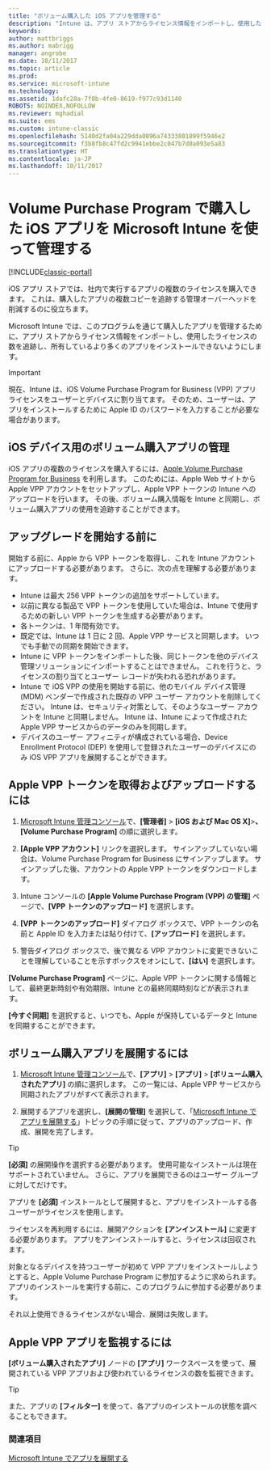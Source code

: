 ```yaml
---
title: "ボリューム購入した iOS アプリを管理する"
description: "Intune は、アプリ ストアからライセンス情報をインポートし、使用したライセンスの数を追跡し、所有しているより多くのアプリをインストールできないようにすることで、Apple からボリューム購入したアプリを管理するために使用します。"
keywords: 
author: mattbriggs
ms.author: mabrigg
manager: angrobe
ms.date: 10/11/2017
ms.topic: article
ms.prod: 
ms.service: microsoft-intune
ms.technology: 
ms.assetid: 1dafc28a-7f8b-4fe0-8619-f977c93d1140
ROBOTS: NOINDEX,NOFOLLOW
ms.reviewer: mghadial
ms.suite: ems
ms.custom: intune-classic
ms.openlocfilehash: 5140d2fa04a229dda0896a74333801899f5946e2
ms.sourcegitcommit: f3b8fb8c47fd2c9941ebbe2c047b7d0a093e5a83
ms.translationtype: HT
ms.contentlocale: ja-JP
ms.lasthandoff: 10/11/2017
---
```

# <a name="manage-ios-apps-you-purchased-through-a-volume-purchase-program-with-microsoft-intune"></a>Volume Purchase Program で購入した iOS アプリを Microsoft Intune を使って管理する

[!INCLUDE[classic-portal](../includes/classic-portal.md)]

iOS アプリ ストアでは、社内で実行するアプリの複数のライセンスを購入できます。 これは、購入したアプリの複数コピーを追跡する管理オーバーヘッドを削減するのに役立ちます。

Microsoft Intune では、このプログラムを通じて購入したアプリを管理するために、アプリ ストアからライセンス情報をインポートし、使用したライセンスの数を追跡し、所有しているより多くのアプリをインストールできないようにします。

> [!Important]
> 現在、Intune は、iOS Volume Purchase Program for Business (VPP) アプリ ライセンスをユーザーとデバイスに割り当てます。 そのため、ユーザーは、アプリをインストールするために Apple ID のパスワードを入力することが必要な場合があります。

## <a name="manage-volume-purchased-apps-for-ios-devices"></a>iOS デバイス用のボリューム購入アプリの管理
iOS アプリの複数のライセンスを購入するには、[Apple Volume Purchase Program for Business](http://www.apple.com/business/vpp/) を利用します。 このためには、Apple Web サイトから Apple VPP アカウントをセットアップし、Apple VPP トークンの Intune へのアップロードを行います。  その後、ボリューム購入情報を Intune と同期し、ボリューム購入アプリの使用を追跡することができます。

## <a name="before-you-start"></a>アップグレードを開始する前に
開始する前に、Apple から VPP トークンを取得し、これを Intune アカウントにアップロードする必要があります。 さらに、次の点を理解する必要があります。

* Intune は最大 256 VPP トークンの追加をサポートしています。
* 以前に異なる製品で VPP トークンを使用していた場合は、Intune で使用するための新しい VPP トークンを生成する必要があります。
* 各トークンは、1 年間有効です。
* 既定では、Intune は 1 日に 2 回、Apple VPP サービスと同期します。 いつでも手動での同期を開始できます。
* Intune に VPP トークンをインポートした後、同じトークンを他のデバイス管理ソリューションにインポートすることはできません。 これを行うと、ライセンスの割り当てとユーザー レコードが失われる恐れがあります。
* Intune で iOS VPP の使用を開始する前に、他のモバイル デバイス管理 (MDM) ベンダーで作成された既存の VPP ユーザー アカウントを削除してください。 Intune は、セキュリティ対策として、そのようなユーザー アカウントを Intune と同期しません。 Intune は、Intune によって作成された Apple VPP サービスからのデータのみを同期します。
* デバイスのユーザー アフィニティが構成されている場合、Device Enrollment Protocol (DEP) を使用して登録されたユーザーのデバイスにのみ iOS VPP アプリを展開することができます。

## <a name="to-get-and-upload-an-apple-vpp-token"></a>Apple VPP トークンを取得およびアップロードするには

1.  [Microsoft Intune 管理コンソール](https://manage.microsoft.com)で、**[管理者]** &gt; **[iOS および Mac OS X]**&gt;**、[Volume Purchase Program]** の順に選択します。

2.  **[Apple VPP アカウント]** リンクを選択します。 サインアップしていない場合は、Volume Purchase Program for Business にサインアップします。 サインアップした後、アカウントの Apple VPP トークンをダウンロードします。

3.  Intune コンソールの **[Apple Volume Purchase Program (VPP) の管理]** ページで、**[VPP トークンのアップロード]** を選択します。

4.  **[VPP トークンのアップロード]** ダイアログ ボックスで、VPP トークンの名前と Apple ID を入力または貼り付けて、**[アップロード]** を選択します。

5.  警告ダイアログ ボックスで、後で異なる VPP アカウントに変更できないことを理解していることを示すボックスをオンにして、**[はい]** を選択します。

**[Volume Purchase Program]** ページに、Apple VPP トークンに関する情報として、最終更新時刻や有効期限、Intune との最終同期時刻などが表示されます。

**[今すぐ同期]** を選択すると、いつでも、Apple が保持しているデータと Intune を同期することができます。

## <a name="to-deploy-a-volume-purchased-app"></a>ボリューム購入アプリを展開するには

1.  [Microsoft Intune 管理コンソール](https://manage.microsoft.com)で、**[アプリ]** &gt; **[アプリ]** &gt; **[ボリューム購入されたアプリ]** の順に選択します。 この一覧には、Apple VPP サービスから同期されたアプリがすべて表示されます。

2.  展開するアプリを選択し、**[展開の管理]** を選択して、「[Microsoft Intune でアプリを展開する](deploy-apps-in-microsoft-intune.md)」トピックの手順に従って、アプリのアップロード、作成、展開を完了します。

> [!TIP]
> **[必須]** の展開操作を選択する必要があります。 使用可能なインストールは現在サポートされていません。 さらに、アプリを展開できるのはユーザー グループに対してだけです。

アプリを **[必須]** インストールとして展開すると、アプリをインストールする各ユーザーがライセンスを使用します。

ライセンスを再利用するには、展開アクションを **[アンインストール]** に変更する必要があります。 アプリをアンインストールすると、ライセンスは回収されます。

対象となるデバイスを持つユーザーが初めて VPP アプリをインストールしようとすると、Apple Volume Purchase Program に参加するように求められます。 アプリのインストールを実行する前に、このプログラムに参加する必要があります。

それ以上使用できるライセンスがない場合、展開は失敗します。

## <a name="to-monitor-apple-vpp-apps"></a>Apple VPP アプリを監視するには
**[ボリューム購入されたアプリ]** ノードの **[アプリ]** ワークスペースを使って、展開されている VPP アプリおよび使われているライセンスの数を監視できます。

> [!TIP]
> また、アプリの **[フィルター]** を使って、各アプリのインストールの状態を調べることもできます。

### <a name="see-also"></a>関連項目
[Microsoft Intune でアプリを展開する](deploy-apps-in-microsoft-intune.md)

